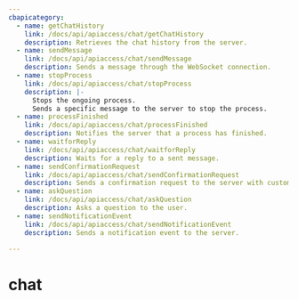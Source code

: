 ```yaml
---
cbapicategory:
  - name: getChatHistory
    link: /docs/api/apiaccess/chat/getChatHistory
    description: Retrieves the chat history from the server.
  - name: sendMessage
    link: /docs/api/apiaccess/chat/sendMessage
    description: Sends a message through the WebSocket connection.
  - name: stopProcess
    link: /docs/api/apiaccess/chat/stopProcess
    description: |-
      Stops the ongoing process.
      Sends a specific message to the server to stop the process.
  - name: processFinished
    link: /docs/api/apiaccess/chat/processFinished
    description: Notifies the server that a process has finished.
  - name: waitforReply
    link: /docs/api/apiaccess/chat/waitforReply
    description: Waits for a reply to a sent message.
  - name: sendConfirmationRequest
    link: /docs/api/apiaccess/chat/sendConfirmationRequest
    description: Sends a confirmation request to the server with customizable buttons.
  - name: askQuestion
    link: /docs/api/apiaccess/chat/askQuestion
    description: Asks a question to the user.
  - name: sendNotificationEvent
    link: /docs/api/apiaccess/chat/sendNotificationEvent
    description: Sends a notification event to the server.

---
```

# chat
<CBAPICategory />
